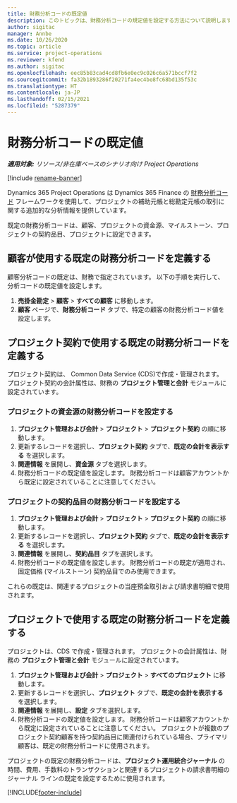 ```yaml
---
title: 財務分析コードの既定値
description: このトピックは、財務分析コードの規定値を設定する方法について説明します。
author: sigitac
manager: Annbe
ms.date: 10/26/2020
ms.topic: article
ms.service: project-operations
ms.reviewer: kfend
ms.author: sigitac
ms.openlocfilehash: eec85b83cad4cd8fb6e0ec9c026c6a571bccf7f2
ms.sourcegitcommit: fa32b1893286f20271fa4ec4be8fc68bd135f53c
ms.translationtype: HT
ms.contentlocale: ja-JP
ms.lasthandoff: 02/15/2021
ms.locfileid: "5287379"
---
```

# <a name="financial-dimension-defaults"></a>財務分析コードの既定値

_**適用対象:** リソース/非在庫ベースのシナリオ向け Project Operations_

[!include [rename-banner](~/includes/cc-data-platform-banner.md)]

Dynamics 365 Project Operations は Dynamics 365 Finance の [財務分析コード](https://docs.microsoft.com/dynamics365/finance/general-ledger/financial-dimensions) フレームワークを使用して、プロジェクトの補助元帳と総勘定元帳の取引に関する追加的な分析情報を提供しています。

既定の財務分析コードは、顧客、プロジェクトの資金源、マイルストーン、プロジェクトの契約品目、プロジェクトに設定できます。

## <a name="define-default-financial-dimensions-for-a-customer"></a>顧客が使用する既定の財務分析コードを定義する

顧客分析コードの既定は、財務で指定されています。 以下の手順を実行して、分析コードの既定値を設定します。

1. **売掛金勘定** > **顧客** > **すべての顧客** に移動します。
2. **顧客** ページで、**財務分析コード** タブで、特定の顧客の財務分析コード値を設定します。

## <a name="define-default-financial-dimensions-for-project-contracts"></a>プロジェクト契約で使用する既定の財務分析コードを定義する

プロジェクト契約は、 Common Data Service (CDS)で作成・管理されます。 プロジェクト契約の会計属性は、財務の **プロジェクト管理と会計** モジュールに設定されています。

### <a name="set-financial-dimensions-for-a-project-funding-source"></a>プロジェクトの資金源の財務分析コードを設定する

1. **プロジェクト管理および会計** > **プロジェクト** > **プロジェクト契約** の順に移動します。
2. 更新するレコードを選択し、**プロジェクト契約** タブで、**既定の会計を表示する** を選択します。
3. **関連情報** を展開し、**資金源** タブを選択します。
4. 財務分析コードの既定値を設定します。 財務分析コードは顧客アカウントから既定に設定されていることに注意してください。

### <a name="set-financial-dimensions-for-a-project-contract-line"></a>プロジェクトの契約品目の財務分析コードを設定する

1. **プロジェクト管理および会計** > **プロジェクト** > **プロジェクト契約** の順に移動します。
2. 更新するレコードを選択し、**プロジェクト契約** タブで、**既定の会計を表示する** を選択します。
3. **関連情報** を展開し、**契約品目** タブを選択します。
4. 財務分析コードの既定値を設定します。 財務分析コードの既定が適用され、固定価格 (マイルストーン) 契約品目でのみ使用できます。

これらの既定は、関連するプロジェクトの当座預金取引および請求書明細で使用されます。

## <a name="define-default-financial-dimensions-for-projects"></a>プロジェクトで使用する既定の財務分析コードを定義する

プロジェクトは、CDS で作成・管理されます。 プロジェクトの会計属性は、財務の **プロジェクト管理と会計** モジュールに設定されています。

1. **プロジェクト管理および会計** > **プロジェクト** > **すべてのプロジェクト** に移動します。
2. 更新するレコードを選択し、**プロジェクト** タブで、**既定の会計を表示する** を選択します。
3. **関連情報** を展開し、**設定** タブを選択します。
4. 財務分析コードの既定値を設定します。 財務分析コードは顧客アカウントから既定に設定されていることに注意してください。 プロジェクトが複数のプロジェクト契約顧客を持つ契約品目に関連付けられている場合、プライマリ顧客は、既定の財務分析コードに使用されます。

プロジェクトの既定の財務分析コードは、**プロジェクト運用統合ジャーナル** の時間、費用、手数料のトランザクションと関連するプロジェクトの請求書明細のジャーナル ラインの既定を設定するために使用されます。


[!INCLUDE[footer-include](../includes/footer-banner.md)]